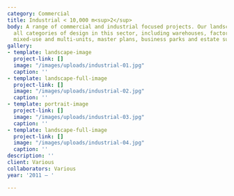 ```yaml
---
category: Commercial
title: Industrial < 10,000 m<sup>2</sup>
body: A range of commercial and industrial focused projects. Our landscape work spans
  all categories of design in this sector, including warehouses, factories, offices,
  mixed-use and multi-units, master plans, business parks and estate subdivisions.
gallery:
- template: landscape-image
  project-link: []
  image: "/images/uploads/industrial-01.jpg"
  caption: ''
- template: landscape-full-image
  project-link: []
  image: "/images/uploads/industrial-02.jpg"
  caption: ''
- template: portrait-image
  project-link: []
  image: "/images/uploads/industrial-03.jpg"
  caption: ''
- template: landscape-full-image
  project-link: []
  image: "/images/uploads/industrial-04.jpg"
  caption: ''
description: ''
client: Various
collaborators: Various
year: '2011 — '

---
```

